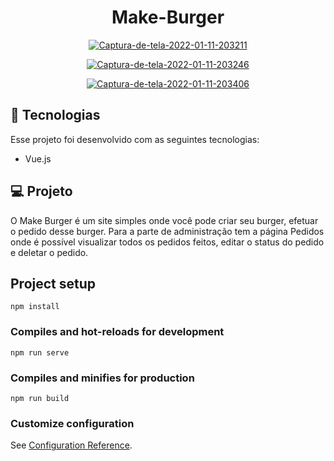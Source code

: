 <h1 align="center"> 
  Make-Burger
</h1>

<p align="center">
  <a href="https://ibb.co/vjB8L13"><img src="https://i.ibb.co/S3xpVNt/Captura-de-tela-2022-01-11-203211.png" alt="Captura-de-tela-2022-01-11-203211" border="0"></a>
</p>

<p align="center">
  <a href="https://ibb.co/dBW2g8W"><img src="https://i.ibb.co/cJgFL4g/Captura-de-tela-2022-01-11-203246.png" alt="Captura-de-tela-2022-01-11-203246" border="0"></a>
</p>

<p align="center">
<a href="https://ibb.co/KDKmpCY"><img src="https://i.ibb.co/dtm7wnS/Captura-de-tela-2022-01-11-203406.png" alt="Captura-de-tela-2022-01-11-203406" border="0"></a>
</p>

## 🚀 Tecnologias
Esse projeto foi desenvolvido com as seguintes tecnologias:

- Vue.js


## 💻 Projeto

O Make Burger é um site simples onde você pode criar seu burger, efetuar o pedido desse burger. Para a parte de administração tem a página Pedidos onde é possível visualizar todos os pedidos feitos, editar o status do pedido e deletar o pedido.

## Project setup
```
npm install
```

### Compiles and hot-reloads for development
```
npm run serve
```

### Compiles and minifies for production
```
npm run build
```

### Customize configuration
See [Configuration Reference](https://cli.vuejs.org/config/).
